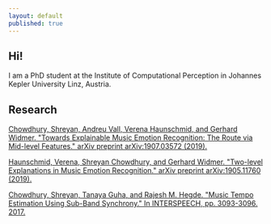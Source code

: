 ```yaml
---
layout: default
published: true
---
```

## Hi!

I am a PhD student at the Institute of Computational Perception in Johannes Kepler University Linz, Austria.

## Research

[Chowdhury, Shreyan, Andreu Vall, Verena Haunschmid, and Gerhard Widmer. "Towards Explainable Music Emotion Recognition: The Route via Mid-level Features." arXiv preprint arXiv:1907.03572 (2019).](https://arxiv.org/abs/1907.03572)

[Haunschmid, Verena, Shreyan Chowdhury, and Gerhard Widmer. "Two-level Explanations in Music Emotion Recognition." arXiv preprint arXiv:1905.11760 (2019).](https://arxiv.org/abs/1905.11760)

[Chowdhury, Shreyan, Tanaya Guha, and Rajesh M. Hegde. "Music Tempo Estimation Using Sub-Band Synchrony." In INTERSPEECH, pp. 3093-3096. 2017.](https://www.isca-speech.org/archive/Interspeech_2017/pdfs/1000.PDF)


